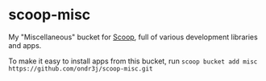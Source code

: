scoop-misc
==========

My "Miscellaneous" bucket for [Scoop](http://scoop.sh), full of various development libraries and apps.

To make it easy to install apps from this bucket, run
    `scoop bucket add misc https://github.com/ondr3j/scoop-misc.git`

